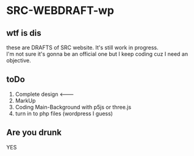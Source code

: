# SRC-WEBDRAFT-wp

## wtf is dis
these are DRAFTS of SRC website. It's still work in progress. <br>I'm not sure it's gonna be an official one but I keep coding cuz I need an objective.

## toDo
1. Complete design <---
2. MarkUp
3. Coding Main-Background with p5js or three.js
4. turn in to php files (wordpress I guess)

## Are you drunk
YES
